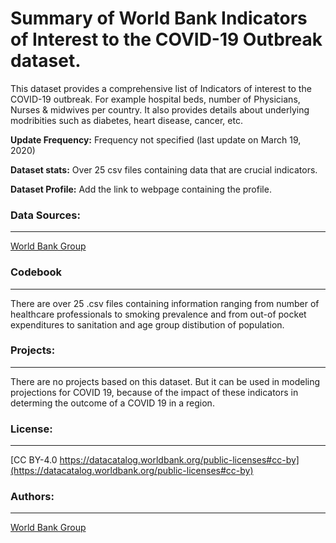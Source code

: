 # Summary of World Bank Indicators of Interest to the COVID-19 Outbreak dataset.
This dataset provides a comprehensive list of Indicators of interest to the COVID-19 outbreak. For example hospital beds, number of Physicians, Nurses & midwives per country. It also provides details about underlying modribities such as diabetes, heart disease, cancer, etc.

**Update Frequency:** Frequency not specified (last update on March 19, 2020)

**Dataset stats:** Over 25 csv files containing data that are crucial indicators.

**Dataset Profile:** Add the link to webpage containing the profile.

### Data Sources:
--------
[World Bank Group](https://data.humdata.org/organization/905a9a49-5325-4a31-a9d7-147a60a8387c)

### Codebook
--------------
There are over 25 .csv files containing information ranging from number of healthcare professionals to smoking prevalence and from out-of pocket expenditures to sanitation and age group distibution of population.

### Projects:
-------------
There are no projects based on this dataset. But it can be used in modeling projections for COVID 19, because of the impact of these indicators in determing the outcome of a COVID 19 in a region.

### License:
-------------
[CC BY-4.0 https://datacatalog.worldbank.org/public-licenses#cc-by](https://datacatalog.worldbank.org/public-licenses#cc-by)

### Authors:
-------------
[World Bank Group](https://data.humdata.org/organization/905a9a49-5325-4a31-a9d7-147a60a8387c)
